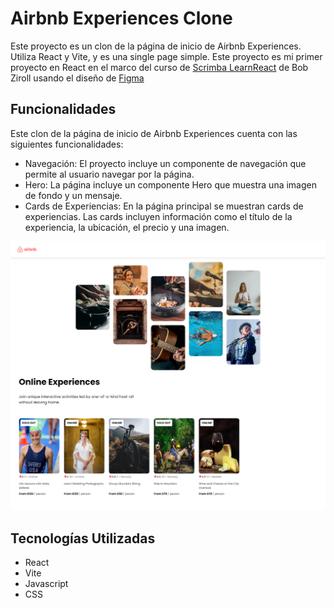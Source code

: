 # Airbnb Experiences Clone

Este proyecto es un clon de la página de inicio de Airbnb Experiences. Utiliza React y Vite, y es una single page simple. Este proyecto es mi primer proyecto en React en el marco del curso de [Scrimba LearnReact](https://scrimba.com/learn/learnreact) de Bob Ziroll usando el diseño de [Figma](https://www.figma.com/file/4YjrygFEXOcDp9AAnVFv7o/Airbnb-Experiences?node-id=0%3A1)

## Funcionalidades

Este clon de la página de inicio de Airbnb Experiences cuenta con las siguientes funcionalidades:

- Navegación: El proyecto incluye un componente de navegación que permite al usuario navegar por la página.
- Hero: La página incluye un componente Hero que muestra una imagen de fondo y un mensaje.
- Cards de Experiencias: En la página principal se muestran cards de experiencias. Las cards incluyen información como el título de la experiencia, la ubicación, el precio y una imagen.

![Captura de pantalla del proyecto](./screen.png)

## Tecnologías Utilizadas

- React
- Vite
- Javascript
- CSS